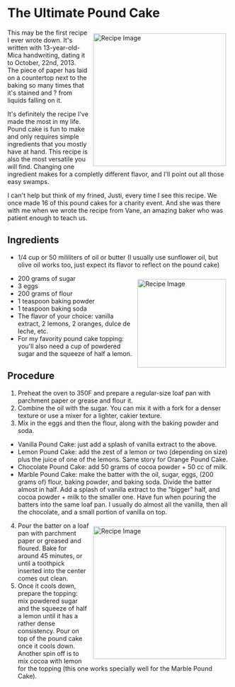 # The Ultimate Pound Cake
<img src="BudinDeLimon.JPG" alt="Recipe Image" width = "300" height = "auto" style="margin:10px" align = "right">

This may be the first recipe I ever wrote down. It's written with 13-year-old-Mica handwriting, dating it to October, 22nd, 2013. The piece of paper has laid on a countertop next to the baking so many times that it's stained and ? from liquids falling on it. 

It's definitely the recipe I've made the most in my life. Pound cake is fun to make and only requires simple ingredients that you mostly have at hand. This recipe is also the most versatile you will find. Changing one ingredient makes for a completly different flavor, and I'll point out all those easy swamps.

I can't help but think of my frined, Justi, every time I see this recipe. We once made 16 of this pound cakes for a charity event. And she was there with me when we wrote the recipe from Vane, an amazing baker who was patient enough to teach us. 

## Ingredients
- 1/4 cup or 50 mililiters of oil or butter (I usually use sunflower oil, but olive oil works too, just expect its flavor to reflect on the pound cake)
<img src="BudinMarmolado.JPG" alt="Recipe Image" width = "200" height = "auto" style="margin:10px" align = "right">

- 200 grams of sugar
- 3 eggs
- 200 grams of flour
- 1 teaspoon baking powder
- 1 teaspoon baking soda
- The flavor of your choice: vanilla extract, 2 lemons, 2 oranges, dulce de leche, etc.
- For my favority pound cake topping: you'll also need a cup of powdered sugar and the squeeze of half a lemon.


## Procedure
1. Preheat the oven to 350F and prepare a regular-size loaf pan with parchment paper or grease and flour it.
2. Combine the oil with the sugar. You can mix it with a fork for a denser texture or use a mixer for a lighter, cakier texture.
3. Mix in the eggs and then the flour, along with the baking powder and soda.
- Vanilla Pound Cake: just add a splash of vanilla extract to the above.
- Lemon Pound Cake: add the zest of a lemon or two (depending on size) plus the juice of one of the lemons. Same story for Orange Pound Cake.
- Chocolate Pound Cake: add 50 grams of cocoa powder + 50 cc of milk.
- Marble Pound Cake: make the batter with the oil, sugar, eggs, (200 grams of) flour, baking powder, and baking soda. Divide the batter almost in half. Add a splash of vanilla extract to the "bigger" half, and cocoa powder + milk to the smaller one. Have fun when pouring the batters into the same loaf pan. I usually do almost all the vanilla, then all the chocolate, and a small portion of vanilla on top.
<img src="BudinDeNaranja.jpg" alt="Recipe Image" width = "300" height = "auto" style="margin:10px" align = "right">

4. Pour the batter on a loaf pan with parchment paper or greased and floured. Bake for around 45 minutes, or until a toothpick inserted into the center comes out clean. 
5. Once it cools down, prepare the topping: mix powdered sugar and the squeeze of half a lemon until it has a rather dense consistency. Pour on top of the pound cake once it cools down. Another spin off is to mix cocoa with lemon for the topping (this one works specially well for the Marble Pound Cake).
